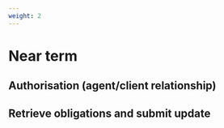 ```yaml
---
weight: 2
---
```


# Near term

## Authorisation (agent/client relationship)

## Retrieve obligations and submit update

